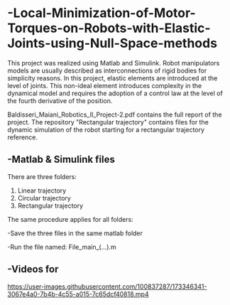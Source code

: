 # -Local-Minimization-of-Motor-Torques-on-Robots-with-Elastic-Joints-using-Null-Space-methods

This project was realized using Matlab and Simulink.
Robot manipulators models are usually described as interconnections of rigid bodies for simplicity reasons. In this project, elastic elements are introduced at the level of joints. This non-ideal element introduces complexity in the dynamical model and requires the adoption of a control law at the level of the fourth derivative of the position.

Baldisseri_Maiani_Robotics_II_Project-2.pdf contains the full report of the project.
The repository "Rectangular trajectory" contains files for the dynamic simulation of the robot starting for a rectangular trajectory reference.



## -Matlab & Simulink files

There are three folders: 
1) Linear trajectory
2) Circular trajectory
3) Rectangular trajectory

The same procedure applies for all folders:

-Save the three files in the same matlab folder

-Run the file named: File_main_(...).m 

## -Videos for

https://user-images.githubusercontent.com/100837287/173346341-3067e4a0-7b4b-4c55-a015-7c65dcf40818.mp4

